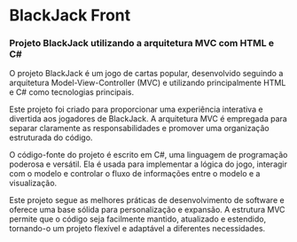 # BlackJack Front
### Projeto BlackJack utilizando a arquitetura MVC com HTML e C#

O projeto BlackJack é um jogo de cartas popular, desenvolvido seguindo a arquitetura Model-View-Controller (MVC) e utilizando principalmente HTML e C# como tecnologias principais.

Este projeto foi criado para proporcionar uma experiência interativa e divertida aos jogadores de BlackJack. A arquitetura MVC é empregada para separar claramente as responsabilidades e promover uma organização estruturada do código.

O código-fonte do projeto é escrito em C#, uma linguagem de programação poderosa e versátil. Ela é usada para implementar a lógica do jogo, interagir com o modelo e controlar o fluxo de informações entre o modelo e a visualização.

Este projeto segue as melhores práticas de desenvolvimento de software e oferece uma base sólida para personalização e expansão. A estrutura MVC permite que o código seja facilmente mantido, atualizado e estendido, tornando-o um projeto flexível e adaptável a diferentes necessidades.
